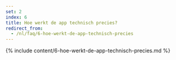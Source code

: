 ```yaml
---
set: 2
index: 6
title: Hoe werkt de app technisch precies?
redirect_from: 
  - /nl/faq/6-hoe-werkt-de-app-technisch-precies
---
```

{% include content/6-hoe-werkt-de-app-technisch-precies.md %}
